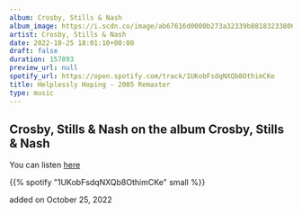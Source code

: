 ```yaml
---
album: Crosby, Stills & Nash
album_image: https://i.scdn.co/image/ab67616d0000b273a32339b8818323380682a889
artist: Crosby, Stills & Nash
date: 2022-10-25 18:01:10+00:00
draft: false
duration: 157893
preview_url: null
spotify_url: https://open.spotify.com/track/1UKobFsdqNXQb8OthimCKe
title: Helplessly Hoping - 2005 Remaster
type: music
---
```



## Crosby, Stills & Nash on the album Crosby, Stills & Nash

You can listen [here](https://open.spotify.com/track/1UKobFsdqNXQb8OthimCKe)

{{% spotify "1UKobFsdqNXQb8OthimCKe" small %}}

added on October 25, 2022